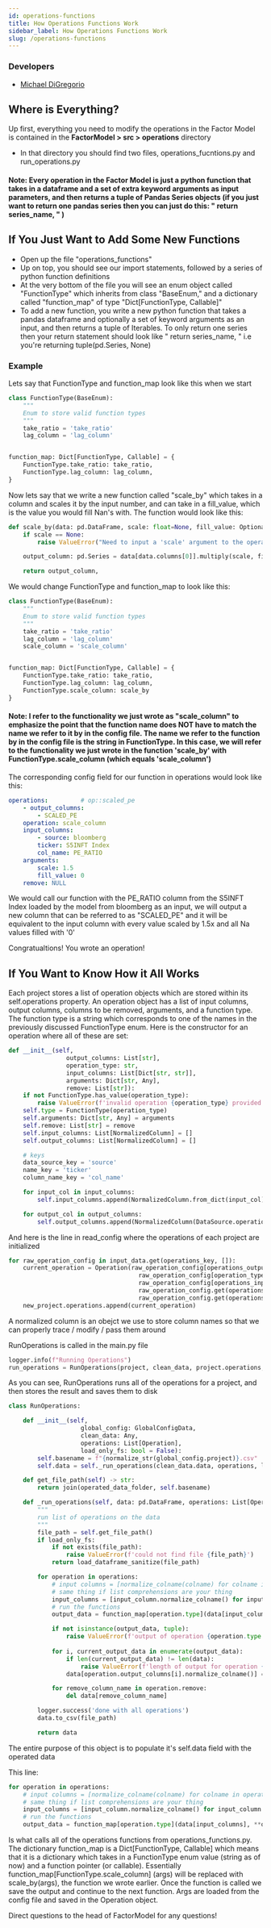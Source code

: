 ```yaml
---
id: operations-functions
title: How Operations Functions Work
sidebar_label: How Operations Functions Work
slug: /operations-functions
---
```

### Developers
- [Michael DiGregorio](https://www.linkedin.com/in/michael-jonathan-digregorio/)

## Where is Everything?
Up first, everything you need to modify the operations in the Factor Model is contained in the <b>FactorModel > src > operations</b> directory

- In that directory you should find two files, operations_fucntions.py and run_operations.py

#### Note: Every operation in the Factor Model is just a python function that takes in a dataframe and a set of extra keyword arguments as input parameters, and then returns a tuple of Pandas Series objects (if you just want to return one pandas series then you can just do this:  " return series_name, " )

## If You Just Want to Add Some New Functions
- Open up the file "operations_functions" 
- Up on top, you should see our import statements, followed by a series of python function definitions
- At the very bottom of the file you will see an enum object called "FunctionType" which inherits from class "BaseEnum," and a dictionary called "function_map" of type "Dict[FunctionType, Callable]"
- To add a new function, you write a new python function that takes a pandas dataframe and optionally a set of keyword arguments as an input, and then returns a tuple of Iterables. To only return one series then your return statement should look like " return series_name, " i.e you're returning tuple(pd.Series, None) 

### Example
Lets say that FunctionType and function_map look like this when we start
```python
class FunctionType(BaseEnum):
    """
    Enum to store valid function types
    """
    take_ratio = 'take_ratio'
    lag_column = 'lag_column'


function_map: Dict[FunctionType, Callable] = {
    FunctionType.take_ratio: take_ratio,
    FunctionType.lag_column: lag_column,
}
```

Now lets say that we write a new function called "scale_by" which takes in a column and scales it by the input number, and can take in a fill_value, which is the value you would fill Nan's with. The function would look like this: 
```python
def scale_by(data: pd.DataFrame, scale: float=None, fill_value: Optional[float]=None) -> Tuple[Iterable]:
    if scale == None:
        raise ValueError("Need to input a 'scale' argument to the operation defined by 'scale_by'")

    output_column: pd.Series = data[data.columns[0]].multiply(scale, fill_value=fill_value)

    return output_column, 
```

We would change FunctionType and function_map to look like this: 
```python 
class FunctionType(BaseEnum):
    """
    Enum to store valid function types
    """
    take_ratio = 'take_ratio'
    lag_column = 'lag_column'
    scale_column = 'scale_column'


function_map: Dict[FunctionType, Callable] = {
    FunctionType.take_ratio: take_ratio,
    FunctionType.lag_column: lag_column,
    FunctionType.scale_column: scale_by
}
```
#### Note: I refer to the functionality we just wrote as "scale_column" to emphasize the point that the function name does NOT have to match the name we refer to it by in the config file. The name we refer to the function by in the config file is the string in FunctionType. In this case, we will refer to the functionality we just wrote in the function 'scale_by' with FunctionType.scale_column (which equals 'scale_column')

The corresponding config field for our function in operations would look like this:
```yaml
operations:         # op::scaled_pe
    - output_columns:
        - SCALED_PE
    operation: scale_column
    input_columns:
        - source: bloomberg
        ticker: S5INFT Index
        col_name: PE_RATIO
    arguments: 
        scale: 1.5
        fill_value: 0
    remove: NULL
```
We would call our function with the PE_RATIO column from the S5INFT Index loaded by the model from bloomberg as an input, we will output a new column that can be referred to as "SCALED_PE" and it will be equivalent to the input column with every value scaled by 1.5x and all Na values filled with '0'

Congratualtions! You wrote an operation!

## If You Want to Know How it All Works

Each project stores a list of operation objects which are stored within its self.operations property. 
An operation object has a list of input columns, output columns, columns to be removed, arguments, and a function type. The function type is a string which corresponds to one of the names in the previously discussed FunctionType enum. Here is the constructor for an operation where all of these are set:
```python
def __init__(self, 
                output_columns: List[str],
                operation_type: str, 
                input_columns: List[Dict[str, str]],
                arguments: Dict[str, Any], 
                remove: List[str]):
    if not FunctionType.has_value(operation_type):
        raise ValueError(f'invalid operation {operation_type} provided')
    self.type = FunctionType(operation_type)
    self.arguments: Dict[str, Any] = arguments
    self.remove: List[str] = remove
    self.input_columns: List[NormalizedColumn] = []
    self.output_columns: List[NormalizedColumn] = []

    # keys
    data_source_key = 'source'
    name_key = 'ticker'
    column_name_key = 'col_name'

    for input_col in input_columns:
        self.input_columns.append(NormalizedColumn.from_dict(input_col))

    for output_col in output_columns:
        self.output_columns.append(NormalizedColumn(DataSource.operations, '', output_col))
```

And here is the line in read_config where the operations of each project are initialized 

```python
for raw_operation_config in input_data.get(operations_key, []):
    current_operation = Operation(raw_operation_config[operations_output_columns_key],
                                    raw_operation_config[operation_type_key],
                                    raw_operation_config[operations_input_columns_key],
                                    raw_operation_config.get(operations_arguments_key, {}),
                                    raw_operation_config.get(operations_remove_key, {}))
    new_project.operations.append(current_operation)
```

A normalized column is an obejct we use to store column names so that we can properly trace / modify / pass them around

RunOperations is called in the main.py file 

```python
logger.info(f"Running Operations")
run_operations = RunOperations(project, clean_data, project.operations, args.operations)
```

As you can see, RunOperations runs all of the operations for a project, and then stores the result and saves them to disk

```python
class RunOperations:

    def __init__(self, 
                    global_config: GlobalConfigData, 
                    clean_data: Any,
                    operations: List[Operation], 
                    load_only_fs: bool = False):
        self.basename = f"{normalize_str(global_config.project)}.csv"
        self.data = self._run_operations(clean_data.data, operations, load_only_fs)

    def get_file_path(self) -> str:
        return join(operated_data_folder, self.basename)

    def _run_operations(self, data: pd.DataFrame, operations: List[Operation], load_only_fs: bool) -> pd.DataFrame:
        """
        run list of operations on the data
        """
        file_path = self.get_file_path()
        if load_only_fs:
            if not exists(file_path):
                raise ValueError(f'could not find file {file_path}')
            return load_dataframe_sanitize(file_path)

        for operation in operations:
            # input columns = [normalize_colname(colname) for colname in operation.input_columns]
            # same thing if list comprehensions are your thing
            input_columns = [input_column.normalize_colname() for input_column in operation.input_columns]
            # run the functions
            output_data = function_map[operation.type](data[input_columns], **operation.arguments)

            if not isinstance(output_data, tuple):
                raise ValueError(f'output of operation {operation.type.name} must be a tuple')
            
            for i, current_output_data in enumerate(output_data):
                if len(current_output_data) != len(data):
                    raise ValueError(f'length of output for operation {operation.type.name} != length of dataframe')
                data[operation.output_columns[i].normalize_colname()] = current_output_data

            for remove_column_name in operation.remove:
                del data[remove_column_name]

        logger.success('done with all operations')
        data.to_csv(file_path)

        return data
```

The entire purpose of this object is to populate it's self.data field with the operated data

This line:
```python
for operation in operations:
    # input columns = [normalize_colname(colname) for colname in operation.input_columns]
    # same thing if list comprehensions are your thing
    input_columns = [input_column.normalize_colname() for input_column in operation.input_columns]
    # run the functions
    output_data = function_map[operation.type](data[input_columns], **operation.arguments)
```

Is what calls all of the operations functions from operations_functions.py. The dictionary function_map is a Dict[FunctionType, Callable] which means that it is a dictionary which takes in a FunctionType enum value (string as of now) and a function pointer (or callable). Essentially function_map[FunctionType.scale_column] (args) will be replaced with scale_by(args), the function we wrote earlier. Once the function is called we save the output and continue to the next function. Args are loaded from the config file and saved in the Operation object. 

Direct questions to the head of FactorModel for any questions!